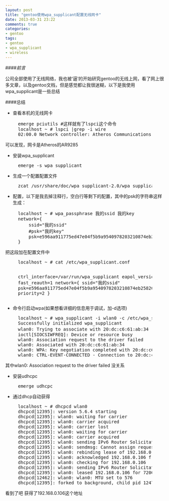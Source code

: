 ```yaml
---
layout: post
title: "gentoo使用wpa_supplicant配置无线网卡"
date: 2013-03-31 23:22
comments: true
categories: 
- gentoo
tags:
- gentoo
- wpa_supplicant
- wireless
---
```


####*前言*

公司全部使用了无线网络，我也被‘逼’的开始研究gentoo的无线上网，看了网上很多文章，以及gentoo文档，但是感觉都让我很迷糊，以下是我使用wpa_supplicant是一些总结

####总结

* 查看本机的无线网卡

<div class="bogus-wrapper"><notextile><figure class="code"><pre class="sh_python">
emerge pciutils #这样就有了lspci这个命令
localhost ~ # lspci |grep -i wire
02:00.0 Network controller: Atheros Communications Inc. AR9285 Wireless Network Adapter (PCI-Express) (rev 01)
</pre></figure></notextile></div>

可以发现，网卡是Atheros的AR9285

* 安装wpa_supplicant

<div class="bogus-wrapper"><notextile><figure class="code"><pre class="sh_python">
emerge -s wpa_supplicant
</pre></figure></notextile></div>

* 生成一个配置配置文件

<div class="bogus-wrapper"><notextile><figure class="code"><pre class="sh_python">
zcat /usr/share/doc/wpa_supplicant-2.0/wpa_supplicant.conf.bz2 > /etc/wpa_supplicant/wpa_supplicant.conf
</pre></figure></notextile></div>

* 配置，以下是我去掉注释行，空白行等剩下的配置，其中的psk的字符串这样生成：

<div class="bogus-wrapper"><notextile><figure class="code"><pre class="sh_python">
localhost ~ # wpa_passphrase 我的ssid 我的key
network={
	ssid="我的ssid"
	#psk="我的key"
	psk=e596aa911775ed47e04f5b9a9540978203210874eb258208b87cf82b5cf72588
}
</pre></figure></notextile></div>

把这段加在配置文件中

<div class="bogus-wrapper"><notextile><figure class="code"><pre class="sh_python">
localhost ~ # cat /etc/wpa_supplicant.conf 

ctrl_interface=/var/run/wpa_supplicant
eapol_version=1
ap_scan=1
fast_reauth=1
network={
	ssid="我的ssid"
	psk=e596aa911775ed47e04f5b9a9540978203210874eb258208b87cf82b5cf72588
	priority=2
}
</pre></figure></notextile></div>

* 命令行启动wpa(如果想看详细的信息用于调试，加-d选项)

<div class="bogus-wrapper"><notextile><figure class="code"><pre class="sh_python">
localhost ~ # wpa_supplicant -i wlan0 -c /etc/wpa_supplicant/wpa_supplicant.conf   
Successfully initialized wpa_supplicant
wlan0: Trying to associate with 20:dc:c6:61:ab:34 (SSID='我的ssid' freq=2437 MHz)
ioctl[SIOCSIWFREQ]: Device or resource busy
wlan0: Association request to the driver failed
wlan0: Associated with 20:dc:c6:61:ab:34
wlan0: WPA: Key negotiation completed with 20:dc:c6:61:ab:34 [PTK=CCMP GTK=CCMP]
wlan0: CTRL-EVENT-CONNECTED - Connection to 20:dc:c6:61:ab:34 completed [id=0 id_str=]
</pre></figure></notextile></div>

其中wlan0: Association request to the driver failed 没关系

* 安装udhcpc

<div class="bogus-wrapper"><notextile><figure class="code"><pre class="sh_python">
emerge udhcpc
</pre></figure></notextile></div>

* 通过dhcp自动获得

<div class="bogus-wrapper"><notextile><figure class="code"><pre class="sh_python">
localhost ~ # dhcpcd wlan0
dhcpcd[12395]: version 5.6.4 starting
dhcpcd[12395]: wlan0: waiting for carrier
dhcpcd[12395]: wlan0: carrier acquired
dhcpcd[12395]: wlan0: carrier lost
dhcpcd[12395]: wlan0: waiting for carrier
dhcpcd[12395]: wlan0: carrier acquired
dhcpcd[12395]: wlan0: sending IPv6 Router Solicitation
dhcpcd[12395]: wlan0: sendmsg: Cannot assign requested address
dhcpcd[12395]: wlan0: rebinding lease of 192.168.0.106
dhcpcd[12395]: wlan0: acknowledged 192.168.0.106 from 192.168.0.1 `�'
dhcpcd[12395]: wlan0: checking for 192.168.0.106
dhcpcd[12395]: wlan0: sending IPv6 Router Solicitation
dhcpcd[12395]: wlan0: leased 192.168.0.106 for 7200 seconds
dhcpcd[12462]: wlan0: wlan0: MTU set to 576
dhcpcd[12395]: forked to background, child pid 12479
</pre></figure></notextile></div>

看到了吧 获得了192.168.0.106这个地址


